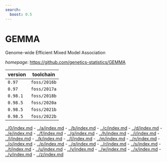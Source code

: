 ```yaml
---
search:
  boost: 0.5
---
```

# GEMMA

Genome-wide Efficient Mixed Model Association

*homepage*: <https://github.com/genetics-statistics/GEMMA>

version | toolchain
--------|----------
``0.97`` | ``foss/2016b``
``0.97`` | ``foss/2017a``
``0.98.1`` | ``foss/2018b``
``0.98.5`` | ``foss/2020a``
``0.98.5`` | ``foss/2021b``
``0.98.5`` | ``foss/2022b``

[../0/index.md](0) - [../a/index.md](a) - [../b/index.md](b) - [../c/index.md](c) - [../d/index.md](d) - [../e/index.md](e) - [../f/index.md](f) - [../g/index.md](g) - [../h/index.md](h) - [../i/index.md](i) - [../j/index.md](j) - [../k/index.md](k) - [../l/index.md](l) - [../m/index.md](m) - [../n/index.md](n) - [../o/index.md](o) - [../p/index.md](p) - [../q/index.md](q) - [../r/index.md](r) - [../s/index.md](s) - [../t/index.md](t) - [../u/index.md](u) - [../v/index.md](v) - [../w/index.md](w) - [../x/index.md](x) - [../y/index.md](y) - [../z/index.md](z)

